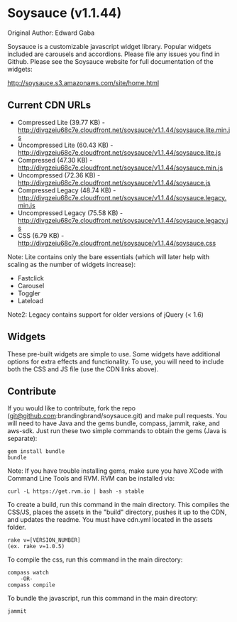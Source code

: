 # Soysauce (v1.1.44)
Original Author: Edward Gaba

Soysauce is a customizable javascript widget library. Popular widgets included are carousels and accordions. Please file any issues you find in Github. Please see the Soysauce website for full documentation of the widgets:

http://soysauce.s3.amazonaws.com/site/home.html

## Current CDN URLs
* Compressed Lite (39.77 KB) - http://divgzeiu68c7e.cloudfront.net/soysauce/v1.1.44/soysauce.lite.min.js
* Uncompressed Lite (60.43 KB) - http://divgzeiu68c7e.cloudfront.net/soysauce/v1.1.44/soysauce.lite.js
* Compressed (47.30 KB) - http://divgzeiu68c7e.cloudfront.net/soysauce/v1.1.44/soysauce.min.js
* Uncompressed (72.36 KB) - http://divgzeiu68c7e.cloudfront.net/soysauce/v1.1.44/soysauce.js
* Compressed Legacy (48.74 KB) - http://divgzeiu68c7e.cloudfront.net/soysauce/v1.1.44/soysauce.legacy.min.js
* Uncompressed Legacy (75.58 KB) - http://divgzeiu68c7e.cloudfront.net/soysauce/v1.1.44/soysauce.legacy.js
* CSS (6.79 KB) - http://divgzeiu68c7e.cloudfront.net/soysauce/v1.1.44/soysauce.css

Note: Lite contains only the bare essentials (which will later help with scaling as the number of widgets increase):
* Fastclick
* Carousel
* Toggler
* Lateload

Note2: Legacy contains support for older versions of jQuery (< 1.6)

## Widgets
These pre-built widgets are simple to use. Some widgets have additional options for extra effects and functionality. To use, you will need to include both the CSS and JS file (use the CDN links above).

## Contribute
If you would like to contribute, fork the repo (git@github.com:brandingbrand/soysauce.git) and make pull requests. You will need to have Java and the gems bundle, compass, jammit, rake, and aws-sdk. Just run these two simple commands to obtain the gems (Java is separate):

	gem install bundle
	bundle

Note: If you have trouble installing gems, make sure you have XCode with Command Line Tools and RVM. RVM can be installed via:

	curl -L https://get.rvm.io | bash -s stable

To create a build, run this command in the main directory. This compiles the CSS/JS, places the assets in the "build" directory, pushes it up to the CDN, and updates the readme. You must have cdn.yml located in the assets folder.

	rake v=[VERSION_NUMBER]
	(ex. rake v=1.0.5)

To compile the css, run this command in the main directory:

	compass watch
		-OR-
	compass compile

To bundle the javascript, run this command in the main directory:

	jammit
